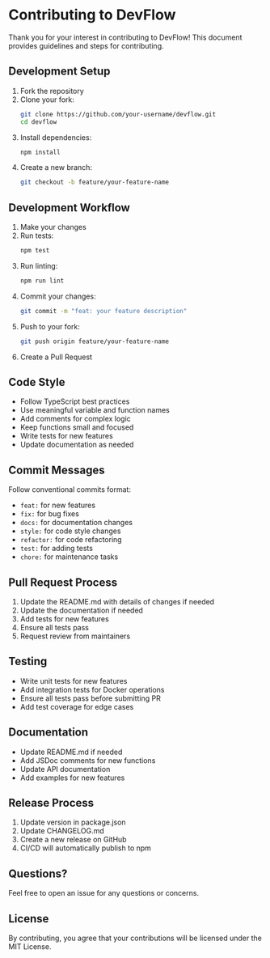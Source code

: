 # Contributing to DevFlow

Thank you for your interest in contributing to DevFlow! This document provides guidelines and steps for contributing.

## Development Setup

1. Fork the repository
2. Clone your fork:
   ```bash
   git clone https://github.com/your-username/devflow.git
   cd devflow
   ```
3. Install dependencies:
   ```bash
   npm install
   ```
4. Create a new branch:
   ```bash
   git checkout -b feature/your-feature-name
   ```

## Development Workflow

1. Make your changes
2. Run tests:
   ```bash
   npm test
   ```
3. Run linting:
   ```bash
   npm run lint
   ```
4. Commit your changes:
   ```bash
   git commit -m "feat: your feature description"
   ```
5. Push to your fork:
   ```bash
   git push origin feature/your-feature-name
   ```
6. Create a Pull Request

## Code Style

- Follow TypeScript best practices
- Use meaningful variable and function names
- Add comments for complex logic
- Keep functions small and focused
- Write tests for new features
- Update documentation as needed

## Commit Messages

Follow conventional commits format:
- `feat:` for new features
- `fix:` for bug fixes
- `docs:` for documentation changes
- `style:` for code style changes
- `refactor:` for code refactoring
- `test:` for adding tests
- `chore:` for maintenance tasks

## Pull Request Process

1. Update the README.md with details of changes if needed
2. Update the documentation if needed
3. Add tests for new features
4. Ensure all tests pass
5. Request review from maintainers

## Testing

- Write unit tests for new features
- Add integration tests for Docker operations
- Ensure all tests pass before submitting PR
- Add test coverage for edge cases

## Documentation

- Update README.md if needed
- Add JSDoc comments for new functions
- Update API documentation
- Add examples for new features

## Release Process

1. Update version in package.json
2. Update CHANGELOG.md
3. Create a new release on GitHub
4. CI/CD will automatically publish to npm

## Questions?

Feel free to open an issue for any questions or concerns.

## License

By contributing, you agree that your contributions will be licensed under the MIT License. 